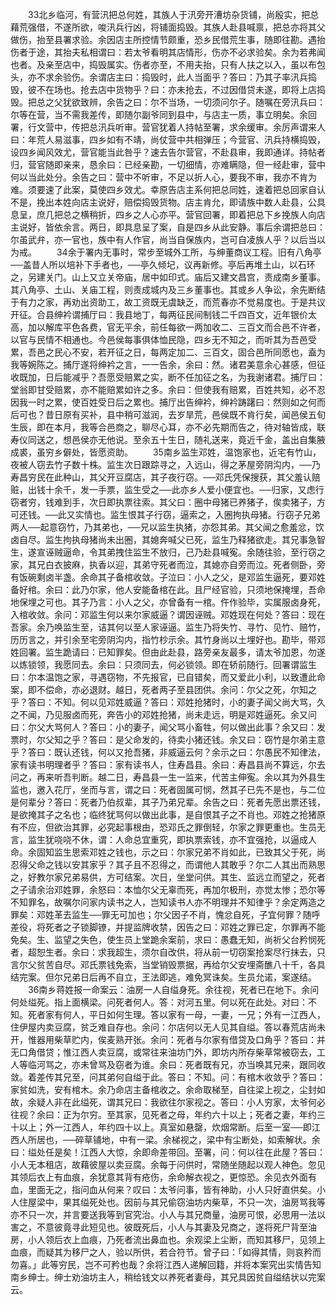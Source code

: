 <!-- { "loadSidebar": true } -->
　　33北乡临河，有营汛把总何姓，其族人于汛旁开漕坊杂货铺，尚殷实，把总藉荒强借，不遂所欲，唆汛兵行凶，将铺面捣毁。其族人赴县喊禀，把总亦将其父做伤，抬至县署求验。余因店主所控情节颇重，恐乡民借荒生事，随即往勘。遇抬伤者于途，其抬夫私相谓曰：若太爷看明其店情形，伤亦不必求验矣。余为若弗闻也者。及亲至店中，捣毁属实。伤者亦至，不用夫抬，只有人扶之以入，虽以布包头，亦不求余验伤。余谓店主曰：捣毁时，此人当面乎？答曰：乃其子率汛兵捣毁，彼不在场也。抢去店中货物乎？曰：亦未抢去，不过因借贷未遂，即将上店捣毁。把总之父犹欲致辨，余告之曰：尔不当场，一切须问尔子。随嘱在旁汛兵曰：尔等在营，当不需我差传，即随尔副爷同到县中，与店主一质，事立明矣。余回署，行文营中，传把总汛兵听审。营官犹着人持帖至署，求余缓审。余厉声谓来人曰：年荒人易滋事，四乡如有不靖，尚仗营中共相弹压；今营官、汛兵持横捣毁，设四乡闻风效尤，营官能当此咎乎？速去告尔营官，不赴县审，我即通详。持帖者归，营官随即亲来，恳余曰：已经亲勘，一切细情，亦难瞒隐，但一经赴审，营中何以当此处分。余告之曰：营中不听审，不足以折人心，要我不审，我亦不肯为难。须要速了此案，莫使四乡效尤。幸原告店主系何把总同姓，速着把总回家自认不是，挽出本姓向店主说好，赔偿捣毁货物。店主肯允，即请族中数人赴县，公具息呈，庶几把总之横稍折，四乡之人心亦平。营官回署，即着把总下乡挽族人向店主说好，皆依余言。两日，即具息呈了案，自是四乡从此安静。事后余谓把总曰：尔虽武弁，亦一官也，族中有人作官，尚当自保族内，岂可自凌族人乎？以后当以为戒。 
　　34余于署内无事时，常步至城外工所，与绅董商议工程。旧有八角亭──盖昔人所以培补下手者也，──亭久倾圮，议再新修。亭后再堆土山，以石环之，另建关门。山上又立关帝庙，居中如印式。庙后又建文昌宫，责成南乡董事。其八角亭、土山、关庙工程，则责成城内及三乡董事也。其或乡人争讼，余先断结于有力之家，再劝出资助工，故工资既无虞缺乏，而荒春亦不觉易度也。于是共议开征。合县绅衿谓捕厅曰：我县地丁，每两征民间制钱二千四百文，近年银价太高，加以解库平色各费，官无平余，前任每欲一两加收二、三百文而合邑不许者，以官与民情不相通也。今邑侯每事俱体恤民隐，四乡无不知之，而听其为吾邑受累，吾邑之民心不安，若开征之日，每两定加二、三百文，固合邑所同愿也，盍为我等婉陈之。捕厅遂将绅衿之言，一一告余，余曰：然。诸君美意余心甚感，但征收既加，日后能减乎？吾愿受赔累之实，断不任加征之名，为我谢诸君。捕厅曰：堂翁即甘受赔累，亦不能赔累如许之多。余曰：但使我有赔累，百姓共知，必不忍因我一时之累，使百姓受日后之累也。捕厅出告绅衿，绅衿踌躇曰：然则如之何而后可也？昔日原有买补，县中稍可滋润，去岁旱荒，邑侯既不肯行矣，闻邑侯五旬生辰，即在本月，我等合邑商之，聊尽心耳，亦不必先期而告之，待对轴皆成，联寿仪同送之，想邑侯亦无他说。至余五十生日，随礼送来，竟近千金，盖出自集腋成裘，虽穷乡僻处，皆愿资助。 
　　35南乡监生邓姓，温饱家也，近宅有竹山，夜被人窃去竹子数十株。监生次日跟踪寻之，入远山，得之茅屋旁阴沟内，──乃寿昌穷民在此种山，其父开豆腐店，其子夜行窃。──邓氏凭保搜获，其父羞认赔赃，出钱十余千，发一手票，监生受之──此亦乡人爱小便宜也。──归家，又虑行窃者穷，钱难到手，次日即执票往索。其父曰：圈中母猪已养猪子，俟卖猪子，方可还钱。──此又实情也。监生恨其子行窃，逼索之，入圈拘执母猪。行窃子兄弟两人──起意窃竹，乃其弟也，──兄以监生执猪，亦怨其弟。其父闻之愈羞忿，饮卤自尽。监生拘执母猪尚未出圈，其媳奔喊父已死，监生乃释猪欲走。其兄事急智生，遂宣诬贼逼命，令其弟拽住监生不放归，己乃赴县喊寃。余随往验，至行窃之家，其兄白衣披麻，执香以迎，其弟守死者而泣，其媳亦自旁而泣。死者侧卧，旁有饭碗剩卤半盏。余命其子备棺收敛。子泣曰：小人之父，是邓监生逼死，要邓姓备好棺。余曰：此乃尔家，他人安能备棺在此。且尸经官验，只须地保掩埋，吾命地保埋之可也。其子乃言：小人之父，亦曾备有一棺。仵作验毕，实属服卤身死，入棺收敛。余问：邓监生何以来尔家威逼？谓因诬贼。邓姓现在何处？答曰：现在吾家。余乃唤监生至，诘其何以至人家诬逼。监生乃将失竹、寻竹、见竹、赔竹，历历言之，并引余至宅旁阴沟内，指竹杪示余。其竹身尚以土埋好也。勘毕，带邓姓回署。监生跪请曰：已知罪矣。但由此赴县，路旁亲友最多，请太爷加恩，勿遂以炼锁领，我愿同去。余曰：只须同去，何必锁领。即在轿前随行。回署谓监生曰：尔本温饱之家，寻遇窃物，不先报官，已自错矣，而又爱此小利，以致遭此命案，即不偿命，亦必退财。越日，死者两子至县团供。余问：尔父之死，尔知之乎？答曰：不知。何以见邓姓威逼？答曰：邓姓抢猪时，小的妻子闻父尚大骂，久之不闻，乃见服卤而死，奔告小的邓姓抢猪，尚未走远，明是邓姓逼死。余又问曰：尔父大骂何人？答曰：小的妻子，闻父骂小畜牲，何以做出此事？余又曰：发票时，尔父知之乎？答曰：是父命发的，待卖小猪还钱。余又曰：窃竹是尔弟主意乎？答曰：既认还钱，何以又抢吾猪，非威逼云何？余示之曰：尔愚民不知律法，家有读书明理者乎？答曰：家有读书人，住寿昌县。余曰：寿昌县尚不算远，尔去问之，再来听吾判断。越二日，寿昌县一生一监来，代苦主伸寃。余以其为外县生监也，邀入花厅，坐而与言，谓之曰：死者固属可悯，然其子已先不是也，与二位是何辈分？答曰：死者乃伯叔辈，其子乃弟兄辈。余告之曰：死者先愿出票还钱，是欲掩其子之名也；临终犹骂何以做出此事，是自恨其子之不肖也。邓姓之抢猪原有不应，但欲治其罪，必究起事根由，恐邓氏之罪倒轻，尔家之罪更重也。生员无言，监生犹哓哓不休，谓：人命总宜重究，即执票索钱，亦不宜强抢，以逼成人命。余固知监生思索邓姓之钱也，示之曰：尔家兄弟不肖如此，已致其父于死，尚忍得父命之钱以安其家乎？其子且不忍得之，而谓他人其敢乎？尔二人其出而熟思之，好教尔家兄弟易供，方可结案。次日，坐堂问供。其生、监远立而望之，死者之子请余治邓姓罪，余怒曰：本恤尔父无辜而死，再加尔极刑，亦觉太惨；恐尔等不知罪名，故嘱尔问家内读书之人，岂知读书人亦不明理并不知律乎？余定两造之罪矣：邓姓革去监生──罪无可加也；尔父因子不肖，愧忿自死，子宜何罪？随呼差役，将死者之子锁脚镣，并提监牌收禁，因告之曰：邓姓之罪已定，尔罪再不能免矣。生、监望之失色，使生员上堂跪余案前，求曰：愚蠢无知，尚祈父台矜悯死者，超恕生者。余曰：求我超生，须尔自改供，将从前一切窃案抢案尽行抹去，只言尔父贫苦自尽。邓氏票钱免索，当堂销毁票据，再给尔父安埋斋醮八十千，各具结完案。但尔兄弟日后再不自立，王法即逃，难免冥诛矣。生员允诺，案遂结。 
　　36南乡蒋姓报一命案云：油房一人自缢身死。余往视，死者已在地下。余问何处缢死。指上面横梁。问死者何人。答：对河五里。何以死在此处。对曰：不知。死者家有何人，平日如何生理。答以家有一母，一妻，一兄；外有一江西人，住伊屋内卖豆腐，贫乏难自存也。余问：尔店何以无人见其自缢。答以春荒店尚未开，惟器用柴草贮内，俟麦熟开张。余问：死者与尔家有借贷及口角乎？答曰：并无口角借贷；惟江西人卖豆腐，或常往来油坊门外，即坊内所存柴草常被窃去，工人等临河骂之，亦未曾骂及窃者为谁。余曰：死者既有兄，亦当唤其兄来，跟同收敛。着差传其兄至，问其弟何自缢于此。答曰：不知。问：有棺木收敛乎？答曰：家贫如洗，安有棺木。余乃命店主备棺收之。余命取梯至，自往梁上视之，尘封如故，余疑人非在此缢死，谓其兄曰：我欲往尔家视之。答曰：小人穷家，太爷何必往视？余曰：正为尔穷。至其家，见死者之母，年约六十以上；死者之妻，年约三十以上；外一江西人，年约四十以上。真室如悬罄，炊烟常断。后至一室──即江西人所居也，──碎草铺地，中有一梁。余梯视之，梁中有尘断处，如索解状。余曰：缢处任是矣！江西人大惊，余即命差带回。至署，问：何以往在此屋？答曰：小人无本租店，故藉彼屋以卖豆腐。余每于问供时，常随坐随起以观人神色。忽见其领后衣上有血痕，余犹意其背有疮伤，余命解衣视之，更惊恐。余见衣外面有血，里面无之，指问血从何来？叹曰：太爷问事，皆有神助，小人只好直供矣。小人住屋梁中，果其缢死处也。因前与其兄偷窃油坊内柴草，不只一次，油房骂我等亦不只一次，并言要送我等到官究治。小人与其兄商量，油房可恨，必思用一法以害之，不意彼竟寻此短见也。彼既死后，小人与其妻及兄商之，遂将死尸背至油房，小人领后衣上血痕，乃死者流出鼻血也。余观梁上尘断，而知其移尸，见领上血痕，而疑其为移尸之人，验以所供，若合符节。曾子曰：「如得其情，则哀矜而勿喜。」此等穷民，岂不可矜也哉？余将江西人递解回籍，并将本案究出实情告知南乡绅士。绅士劝油坊主人，稍给钱文以养死者妻母，其兄具因贫自缢结状以完案云。 
